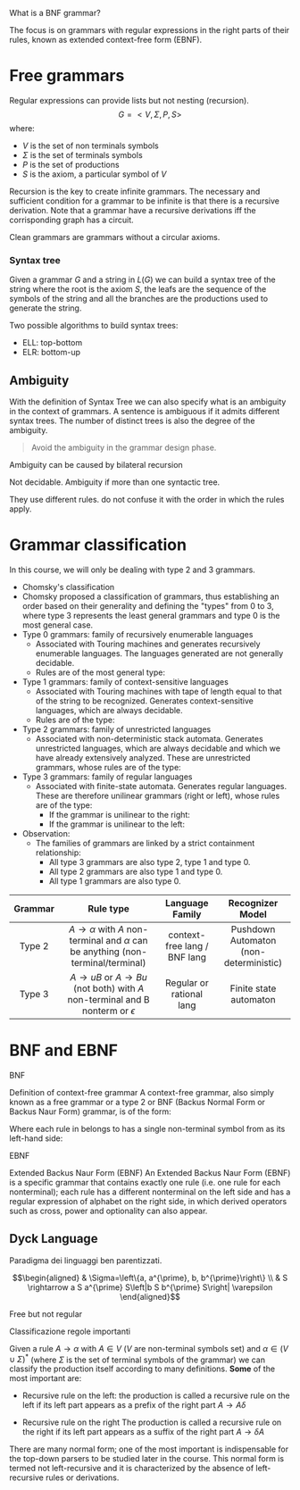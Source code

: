 


What is a BNF grammar? 

The focus is on grammars with regular expressions in the right parts of their rules, known as extended context-free form (EBNF).

# Free grammars

Regular expressions can provide lists but not nesting (recursion). 
 $$G =<V,\Sigma,P,S>$$
 where:
 - $V$ is the set of non terminals symbols
 - $\Sigma$ is the set of terminals symbols
 - $P$ is the set of productions 
 - $S$ is the axiom, a particular symbol of $V$ 


Recursion is the key to create infinite grammars. The necessary and sufficient condition for a grammar to be infinite is that there is a recursive derivation. Note that a grammar have a recursive derivations iff the corrisponding graph has a circuit. 

Clean grammars are grammars without a circular axioms. 

### Syntax tree



Given a grammar $G$ and a string in $L(G)$ we can build a syntax tree of the string where the root is the axiom $S$, the leafs are the sequence of the symbols of the string and all the branches are the productions used to generate the string. 


Two possible algorithms to build syntax trees: 

- ELL: top-bottom 
- ELR: bottom-up 

## Ambiguity 


With the definition of Syntax Tree we can also specify what is an ambiguity in the context of grammars.
A sentence is ambiguous if it admits different syntax trees. The number of distinct trees is also the degree of the ambiguity.

> Avoid the ambiguity in the grammar design phase. 

Ambiguity can be caused by bilateral recursion

Not decidable. Ambiguity if more than one syntactic tree. 

They use different rules. do not confuse it with the order in which the rules apply.



# Grammar classification 

In this course, we will only be dealing with type 2 and 3 grammars.

-   Chomsky's classification
-   Chomsky proposed a classification of grammars, thus establishing an order based on their generality and defining the "types" from 0 to 3, where type 3 represents the least general grammars and type 0 is the most general case.
-   Type 0 grammars: family of recursively enumerable languages
    -   Associated with Touring machines and generates recursively enumerable languages. The languages generated are not generally decidable.
    -   Rules are of the most general type:
-   Type 1 grammars: family of context-sensitive languages
    -   Associated with Touring machines with tape of length equal to that of the string to be recognized. Generates context-sensitive languages, which are always decidable.
    -   Rules are of the type:
-   Type 2 grammars: family of unrestricted languages
    -   Associated with non-deterministic stack automata. Generates unrestricted languages, which are always decidable and which we have already extensively analyzed. These are unrestricted grammars, whose rules are of the type:
-   Type 3 grammars: family of regular languages
    -   Associated with finite-state automata. Generates regular languages. These are therefore unilinear grammars (right or left), whose rules are of the type:
        -   If the grammar is unilinear to the right:
        -   If the grammar is unilinear to the left:
-   Observation:
    -   The families of grammars are linked by a strict containment relationship:
        -   All type 3 grammars are also type 2, type 1 and type 0.
        -   All type 2 grammars are also type 1 and type 0.
        -   All type 1 grammars are also type 0.



|Grammar  | Rule type | Language Family| Recognizer Model |  
|:---:|:---:|:---:|:---:|
| Type 2 | $A \rightarrow \alpha$ with $A$ non-terminal and $\alpha$ can be anything (non-terminal/terminal)  |context-free lang / BNF lang| Pushdown Automaton (non-deterministic) |
| Type 3 | $A \rightarrow uB$ or $A \rightarrow Bu$ (not both) with $A$ non-terminal and B nonterm or $\epsilon$ | Regular or rational lang| Finite state automaton |


# BNF and EBNF

BNF 

Definition of context-free grammar A context-free grammar, also simply known as a free grammar or a type 2 or BNF (Backus Normal Form or Backus Naur Form) grammar, is of the form:

Where each rule in belongs to has a single non-terminal symbol from as its left-hand side:

EBNF 

Extended Backus Naur Form (EBNF) An Extended Backus Naur Form (EBNF) is a specific grammar that contains exactly one rule (i.e. one rule for each nonterminal); each rule has a different nonterminal on the left side and has a regular expression of alphabet on the right side, in which derived operators such as cross, power and optionality can also appear.



## Dyck Language 

Paradigma dei linguaggi ben parentizzati.

$$\begin{aligned}
& \Sigma=\left\{a, a^{\prime}, b, b^{\prime}\right\} \\
& S \rightarrow a S a^{\prime} S\left|b S b^{\prime} S\right| \varepsilon
\end{aligned}$$

Free but not regular 


Classificazione regole importanti 

Given a rule $A \rightarrow \alpha$ with $A \in V$ ($V$ are non-terminal symbols set) and $\alpha \in (V \cup \Sigma)^*$ (where $\Sigma$ is the set of terminal symbols of the grammar) we can classify the production itself according to many definitions. **Some** of the most important are: 

- Recursive rule on the left: the production is called a recursive rule on the left if its left part appears as a prefix of the right part $A \rightarrow A \delta$

- Recursive rule on the right The production is called a recursive rule on the right if its left part appears as a suffix of the right part $A \rightarrow \delta A$


There are many normal form; one of the most important is indispensable for the top-down parsers to be studied later in the course. This normal form is termed not left-recursive and it is characterized by the absence of left-recursive rules or derivations. 